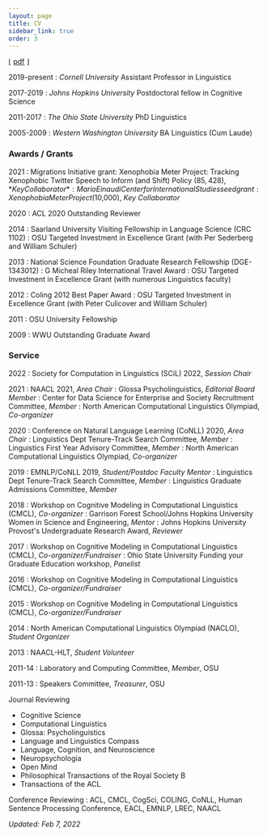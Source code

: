 ```yaml
---
layout: page
title: CV
sidebar_link: true
order: 3
---
```


&lfloor; <a href="/assets/pdf/cv.pdf">pdf</a> &rfloor;

2019-present
: *Cornell University* Assistant Professor in Linguistics

2017-2019
: *Johns Hopkins University* Postdoctoral fellow in Cognitive Science

2011-2017
: *The Ohio State University* PhD Linguistics

2005-2009
: *Western Washington University* BA Linguistics (Cum Laude)

### Awards / Grants
2021
: Migrations Initiative grant: Xenophobia Meter Project: Tracking Xenophobic Twitter Speech to Inform (and Shift) Policy ($85,428), *Key Collaborator*
: Mario Einaudi Center for International Studies seed grant: Xenophobia Meter Project ($10,000), *Key Collaborator*

2020
: ACL 2020 Outstanding Reviewer

2014
: Saarland University Visiting Fellowship in Language Science (CRC 1102)
: OSU Targeted Investment in Excellence Grant (with Per Sederberg and William Schuler)

2013
: National Science Foundation Graduate Research Fellowship (DGE-1343012)
: G Micheal Riley International Travel Award
: OSU Targeted Investment in Excellence Grant (with numerous Linguistics faculty)

2012
: Coling 2012 Best Paper Award
: OSU Targeted Investment in Excellence Grant (with Peter Culicover and William Schuler)

2011
: OSU University Fellowship

2009
: WWU Outstanding Graduate Award

### Service
2022
: Society for Computation in Linguistics (SCiL) 2022, *Session Chair*

2021
: NAACL 2021, *Area Chair*
: Glossa Psycholinguistics, *Editorial Board Member*
: Center for Data Science for Enterprise and Society Recruitment Committee, *Member*
: North American Computational Linguistics Olympiad, *Co-organizer*

2020
: Conference on Natural Language Learning (CoNLL) 2020, *Area Chair*
: Linguistics Dept Tenure-Track Search Committee, *Member*
: Linguistics First Year Advisory Committee, *Member*
: North American Computational Linguistics Olympiad, *Co-organizer*

2019
: EMNLP/CoNLL 2019, *Student/Postdoc Faculty Mentor*
: Linguistics Dept Tenure-Track Search Committee, *Member*
: Linguistics Graduate Admissions Committee, *Member*

2018
: Workshop on Cognitive Modeling in Computational Linguistics (CMCL), *Co-organizer*
: Garrison Forest School/Johns Hopkins University Women in Science and Engineering, *Mentor*
: Johns Hopkins University Provost's Undergraduate Research Award, *Reviewer*

2017
: Workshop on Cognitive Modeling in Computational Linguistics (CMCL), *Co-organizer/Fundraiser*
: Ohio State University Funding your Graduate Education workshop, *Panelist*

2016
: Workshop on Cognitive Modeling in Computational Linguistics (CMCL), *Co-organizer/Fundraiser*

2015
: Workshop on Cognitive Modeling in Computational Linguistics (CMCL), *Co-organizer/Fundraiser*

2014
: North American Computational Linguistics Olympiad (NACLO), *Student Organizer*

2013
: NAACL-HLT, *Student Volunteer*

2011-14
: Laboratory and Computing Committee, *Member*, OSU

2011-13
: Speakers Committee, *Treasurer*, OSU

Journal Reviewing
* Cognitive Science
* Computational Linguistics
* Glossa: Psycholinguistics
* Language and Linguistics Compass
* Language, Cognition, and Neuroscience
* Neuropsychologia
* Open Mind
* Philosophical Transactions of the Royal Society B
* Transactions of the ACL

Conference Reviewing
: ACL, CMCL, CogSci, COLING, CoNLL, Human Sentence Processing Conference, EACL, EMNLP, LREC, NAACL

*Updated: Feb 7, 2022*

